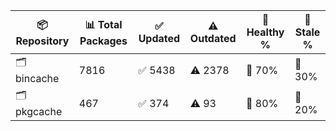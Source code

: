 | 📦 Repository | 📊 Total Packages | ✅ Updated | ⚠️ Outdated | 💚 Healthy % | 🔴 Stale % |
|---------------|-------------------|------------|-------------|-------------|------------|
| 🗂️ bincache | 7816 | ✅ 5438 | ⚠️ 2378 | 💚 70% | 🔴 30% |
| 🗂️ pkgcache | 467 | ✅ 374 | ⚠️ 93 | 💚 80% | 🔴 20% |
